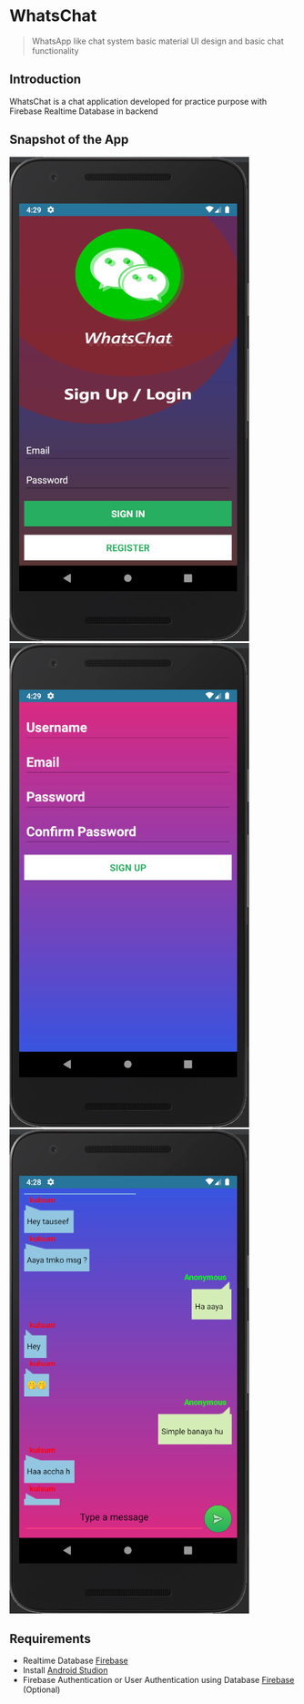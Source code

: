 # WhatsChat
> WhatsApp like chat system basic material UI design and basic chat functionality

## Introduction
WhatsChat is a chat application developed for practice purpose with Firebase Realtime Database in backend

## Snapshot of the App
![](ss1.PNG)
![](ss2.PNG)
![](ss3.PNG)

## Requirements
* Realtime Database [Firebase](http://firebase.google.com/)
* Install [Android Studion](https://developer.android.com/studio)
* Firebase Authentication or User Authentication using Database [Firebase](http://firebase.google.com/) (Optional)
